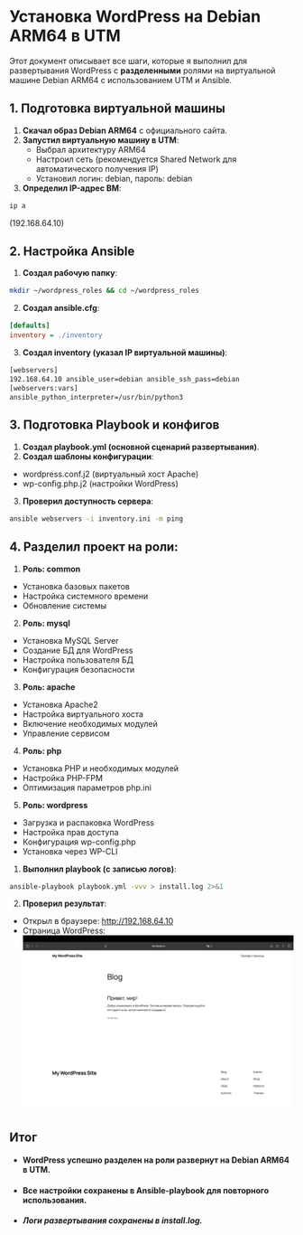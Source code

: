 # Установка WordPress на Debian ARM64 в UTM

Этот документ описывает все шаги, которые я выполнил для развертывания WordPress с **разделенными** ролями на виртуальной машине Debian ARM64 с использованием UTM и Ansible.


## 1. Подготовка виртуальной машины

1. **Скачал образ Debian ARM64** с официального сайта.  
2. **Запустил виртуальную машину в UTM**:  
   - Выбрал архитектуру ARM64  
   - Настроил сеть (рекомендуется Shared Network для автоматического получения IP)  
   - Установил логин: debian, пароль: debian  
3. **Определил IP-адрес ВМ**:  
```bash
ip a
```
(192.168.64.10)


## 2. Настройка Ansible

1. **Создал рабочую папку**:
```bash
mkdir ~/wordpress_roles && cd ~/wordpress_roles
```
2. **Создал ansible.cfg**:
```cfg
[defaults]
inventory = ./inventory
```

3. **Создал inventory (указал IP виртуальной машины)**:
```
[webservers]
192.168.64.10 ansible_user=debian ansible_ssh_pass=debian
[webservers:vars]
ansible_python_interpreter=/usr/bin/python3
```

## 3. Подготовка Playbook и конфигов

1. **Создал playbook.yml (основной сценарий развертывания)**.
2. **Создал шаблоны конфигурации**:
* wordpress.conf.j2 (виртуальный хост Apache)
* wp-config.php.j2 (настройки WordPress)
3. **Проверил доступность сервера**:
```bash
ansible webservers -i inventory.ini -m ping
```

## 4. Разделил проект на роли:

1. **Роль: common**

* Установка базовых пакетов
* Настройка системного времени
* Обновление системы

2. **Роль: mysql**

* Установка MySQL Server
* Создание БД для WordPress
* Настройка пользователя БД
* Конфигурация безопасности

3. **Роль: apache**

* Установка Apache2
* Настройка виртуального хоста
* Включение необходимых модулей
* Управление сервисом

4. **Роль: php**

* Установка PHP и необходимых модулей
* Настройка PHP-FPM
* Оптимизация параметров php.ini

5. **Роль: wordpress**

* Загрузка и распаковка WordPress
* Настройка прав доступа
* Конфигурация wp-config.php
* Установка через WP-CLI

1. **Выполнил playbook (с записью логов)**:
```bash
ansible-playbook playbook.yml -vvv > install.log 2>&1
```
2. **Проверил результат**:
* Открыл в браузере: http://192.168.64.10
* Страница WordPress:
![blog](blog.png)

## Итог
* #### WordPress успешно разделен на роли развернут на Debian ARM64 в UTM.
* #### Все настройки сохранены в Ansible-playbook для повторного использования.
* ##### Логи развертывания сохранены в install.log.